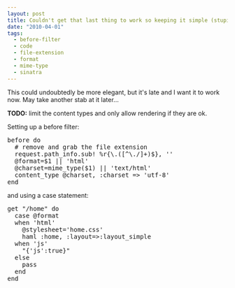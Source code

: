 ```yaml
---
layout: post
title: Couldn't get that last thing to work so keeping it simple (stupid)
date: "2010-04-01"
tags:
  - before-filter
  - code
  - file-extension
  - format
  - mime-type
  - sinatra
---
```


This could undoubtedly be more elegant, but it's late and I want it to work now. May take another stab at it later...

<strong>TODO:</strong> limit the content types and only allow rendering if they are ok.

Setting up a before filter:

<pre lang='ruby' line='1'>
before do
  # remove and grab the file extension
  request.path_info.sub! %r{\.([^\./]+)$}, ''
  @format=$1 || 'html'
  @charset=mime_type($1) || 'text/html'
  content_type @charset, :charset => 'utf-8'
end
</pre>

and using a case statement:

<pre lang='ruby' line='1'>
get "/home" do
  case @format
  when 'html'
    @stylesheet='home.css'
    haml :home, :layout=>:layout_simple
  when 'js'
    "{'js':true}"
  else
    pass
  end
end
</pre>

